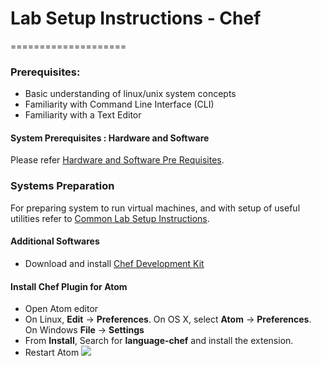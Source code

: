 # Lab Setup Instructions - Chef
====================

### Prerequisites:
* Basic understanding of linux/unix system concepts
* Familiarity with Command Line Interface (CLI)
* Familiarity with a Text Editor


#### System Prerequisites : Hardware and Software

Please refer [Hardware and Software Pre Requisites](./software_requirements.md).


### Systems Preparation
For preparing system to run virtual machines, and with setup of useful utilities refer to [Common Lab Setup Instructions](virtualization-setup.md).  


#### Additional Softwares

* Download and install [Chef Development Kit](https://downloads.getchef.com/chef-dk/)

#### Install Chef Plugin for Atom
* Open Atom editor
* On Linux, **Edit** -> **Preferences**. On OS X, select **Atom** -> **Preferences**. On Windows **File** -> **Settings**
* From **Install**, Search for **language-chef** and install the extension.  
* Restart Atom
![](/images/lan-chef.png)
